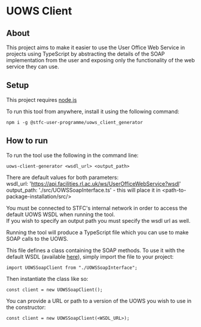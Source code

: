 # UOWS Client

## About

This project aims to make it easier to use the User Office Web Service in projects using TypeScript by abstracting the 
details of the SOAP implementation from the user and exposing only the functionality of the web service they can use.

## Setup

This project requires [node.js](https://nodejs.org/en/download/)

To run this tool from anywhere, install it using the following command:

`npm i -g @stfc-user-programme/uows_client_generator`

## How to run

To run the tool use the following in the command line:

`uows-client-generator <wsdl_url> <output_path>`

There are default values for both parameters: \
wsdl_url: 'https://api.facilities.rl.ac.uk/ws/UserOfficeWebService?wsdl' \
output_path: './src/UOWSSoapInterface.ts' - this will place it in <path-to-package-installation/src/>

You must be connected to STFC's internal network in order to access the default UOWS WSDL when running the tool. \
If you wish to specify an output path you must specify the wsdl url as well.

Running the tool will produce a TypeScript file which you can use to make SOAP calls to the UOWS.

This file defines a class containing the SOAP methods. To use it with the default WSDL (available [here](https://api.facilities.rl.ac.uk/ws/UserOfficeWebService?wsdl)), simply import the file to your project:

`import UOWSSoapClient from "./UOWSSoapInterface";`

Then instantiate the class like so:

`const client = new UOWSSoapClient();`

You can provide a URL or path to a version of the UOWS you wish to use in the constructor:

`const client = new UOWSSoapClient(<WSDL_URL>);`